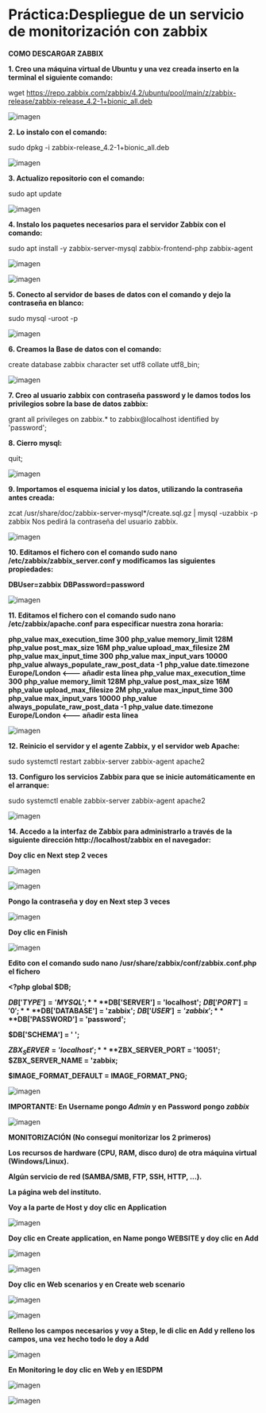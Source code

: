 # Práctica:Despliegue de un servicio de monitorización con zabbix

**COMO DESCARGAR ZABBIX**

**1. Creo una máquina virtual  de Ubuntu y una vez creada inserto en la terminal el siguiente comando:**

wget https://repo.zabbix.com/zabbix/4.2/ubuntu/pool/main/z/zabbix-release/zabbix-release_4.2-1+bionic_all.deb
 
![imagen](/imagenes/imagen1.png)
 
**2. Lo instalo con el comando:**
 
sudo dpkg -i zabbix-release_4.2-1+bionic_all.deb
 
![imagen](/imagenes/imagen2.png)
 
**3. Actualizo repositorio con el comando:**
 
sudo apt update
 
![imagen](/imagenes/imagen3.png)
 
**4. Instalo los paquetes necesarios para el servidor Zabbix con el comando:**
 
sudo apt install -y zabbix-server-mysql zabbix-frontend-php zabbix-agent
 
![imagen](/imagenes/imagen4.png)
 
![imagen](/imagenes/imagen4b.png)
 
**5. Conecto al servidor de bases de datos con el comando y dejo la contraseña en blanco:**
 
sudo mysql -uroot -p
 
![imagen](/imagenes/imagen5.png)
 
**6. Creamos la Base de datos con el comando:**
 
create database zabbix character set utf8 collate utf8_bin;
 
![imagen](/imagenes/imagen6.png)
 
**7. Creo al usuario zabbix con contraseña password y le damos todos los privilegios sobre la base de datos zabbix:**

grant all privileges on zabbix.* to zabbix@localhost identified by 'password';

**8. Cierro mysql:**

quit;
 
![imagen](/imagenes/imagen7y8.png)
 
**9. Importamos el esquema inicial y los datos, utilizando la contraseña antes creada:**

zcat /usr/share/doc/zabbix-server-mysql*/create.sql.gz | mysql -uzabbix -p zabbix
Nos pedirá la contraseña del usuario zabbix.
 
![imagen](/imagenes/imagen9.png)
 
**10. Editamos el fichero con el comando  sudo nano /etc/zabbix/zabbix_server.conf y modificamos las siguientes propiedades:**
 
**DBUser=zabbix**
**DBPassword=password**
 
![imagen](/imagenes/imagen10.png)
 
**11. Editamos el fichero con el comando sudo nano /etc/zabbix/apache.conf para especificar nuestra zona horaria:**
 
**<IfModule mod_php5.c>**
    **php_value max_execution_time 300**
    **php_value memory_limit 128M**
    **php_value post_max_size 16M**
    **php_value upload_max_filesize 2M**
    **php_value max_input_time 300**
   **php_value max_input_vars 10000**
    **php_value always_populate_raw_post_data -1**
    **php_value date.timezone Europe/London            <--- añadir esta línea**
**</IfModule>**
**<IfModule mod_php7.c>**
   **php_value max_execution_time 300**
    **php_value memory_limit 128M**
    **php_value post_max_size 16M**
    **php_value upload_max_filesize 2M**
    **php_value max_input_time 300**
    **php_value max_input_vars 10000**
    **php_value always_populate_raw_post_data -1**
    **php_value date.timezone Europe/London            <--- añadir esta línea**
**</IfModule>**
 
![imagen](/imagenes/imagen11.png)
 
**12. Reinicio el servidor y el agente Zabbix, y el servidor web Apache:**
 
sudo systemctl restart zabbix-server zabbix-agent apache2

**13. Configuro los servicios Zabbix para que se inicie automáticamente en el arranque:**
 
sudo systemctl enable zabbix-server zabbix-agent apache2
 
![imagen](/imagenes/imagen12y13.png)
 
**14. Accedo a la interfaz de Zabbix para administrarlo a través de  la siguiente dirección http://localhost/zabbix en el navegador:**
 
 **Doy clic en Next step 2 veces**
 
![imagen](/imagenes/imagen14a.png)
 
![imagen](/imagenes/imagen14b.png)
 
**Pongo la contraseña y doy en Next step 3 veces**
 
![imagen](/imagenes/imagen14c.png)
 
**Doy clic en Finish**
 
![imagen](/imagenes/imagen14d.png)
 
**Edito con el comando sudo nano /usr/share/zabbix/conf/zabbix.conf.php el fichero**
 
**<?php**
**global $DB;**
 
**$DB['TYPE'] = 'MYSQL';**
**$DB['SERVER']          = 'localhost';**
**$DB['PORT']            = '0';**
**$DB['DATABASE']        = 'zabbix';**
**$DB['USER']            = 'zabbix';**
**$DB['PASSWORD']        = 'password';**
 
**$DB['SCHEMA'] = ' ';**
 
**$ZBX_SERVER         = 'localhost';**
**$ZBX_SERVER_PORT    = '10051';**
**$ZBX_SERVER_NAME    = 'zabbix;**
 
**$IMAGE_FORMAT_DEFAULT     = IMAGE_FORMAT_PNG;**
 
![imagen](/imagenes/imagen14e.png)
 
**IMPORTANTE: En Username pongo *Admin* y en Password pongo *zabbix***
 
![imagen](/imagenes/imagen14f.png)
 
**MONITORIZACIÓN (No conseguí monitorizar los 2 primeros)** 
 
**Los recursos de hardware (CPU, RAM, disco duro) de otra máquina virtual (Windows/Linux).**
 
**Algún servicio de red (SAMBA/SMB, FTP, SSH, HTTP, ...).**

**La página web del instituto.**

**Voy a la parte de Host y doy clic en Application**

![imagen](/imagenes/imagen15.png)
 
**Doy clic en Create application, en Name pongo WEBSITE y doy clic en Add**

![imagen](/imagenes/imagen16a.png)
 
![imagen](/imagenes/imagen16b.png)
 
**Doy clic en Web scenarios y en Create web scenario**

![imagen](/imagenes/imagen17.png)
 
![imagen](/imagenes/imagen17b.png)
 
**Relleno los campos necesarios y voy a Step, le di clic en Add y relleno los campos, una** **vez hecho todo le doy a Add**

![imagen](/imagenes/imagen18.png)
 
**En Monitoring le doy clic en Web y en IESDPM**

![imagen](/imagenes/imagen19a.png)
 
![imagen](/imagenes/imagen19b.png)

